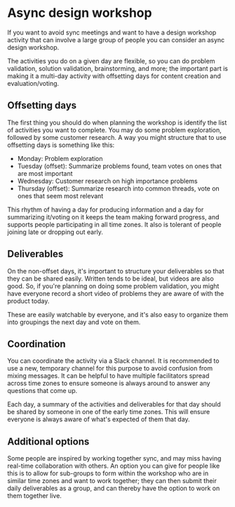 # Async design workshop

If you want to avoid sync meetings and want to have a design workshop activity that can involve a large group of people you can consider an async design workshop.

The activities you do on a given day are flexible, so you can do problem validation, solution validation, brainstorming, and more; the important part is making it a multi-day activity with offsetting days for content creation and evaluation/voting.

## Offsetting days

The first thing you should do when planning the workshop is identify the list of activities you want to complete. You may do some problem exploration, followed by some customer research. A way you might structure that to use offsetting days is something like this:

- Monday: Problem exploration
- Tuesday (offset): Summarize problems found, team votes on ones that are most important
- Wednesday: Customer research on high importance problems
- Thursday (offset): Summarize research into common threads, vote on ones that seem most relevant

This rhythm of having a day for producing information and a day for summarizing it/voting on it keeps the team making forward progress, and supports people participating in all time zones. It also is tolerant of people joining late or dropping out early.

## Deliverables

On the non-offset days, it's important to structure your deliverables so that they can be shared easily. Written tends to be ideal, but videos are also good. So, if you're planning on doing some problem validation, you might have everyone record a short video of problems they are aware of with the product today.

These are easily watchable by everyone, and it's also easy to organize them into groupings the next day and vote on them.

## Coordination

You can coordinate the activity via a Slack channel. It is recommended to use a new, temporary channel for this purpose to avoid confusion from mixing messages. It can be helpful to have multiple facilitators spread across time zones to ensure someone is always around to answer any questions that come up.

Each day, a summary of the activities and deliverables for that day should be shared by someone in one of the early time zones. This will ensure everyone is always aware of what's expected of them that day.

## Additional options

Some people are inspired by working together sync, and may miss having real-time collaboration with others. An option you can give for people like this is to allow for sub-groups to form within the workshop who are in similar time zones and want to work together; they can then submit their daily deliverables as a group, and can thereby have the option to work on them together live.
